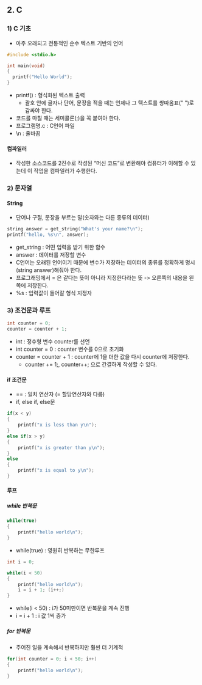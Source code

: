 
## 2. C

### 1) C 기초
- 아주 오래되고 전통적인 순수 텍스트 기반의 언어

```C
#include <stdio.h>

int main(void)
{
  printf("Hello World");
}
```
+ printf() : 형식화된 텍스트 출력
  + 괄호 안에 글자나 단어, 문장을 적을 때는 언제나 그 텍스트를 쌍따옴표(" ")로 감싸야 한다.
+ 코드를 마칠 때는 세미콜론(;)을 꼭 붙여야 한다.
+ 프로그램명.c : C언어 파일
+ \n : 줄바꿈

#### 컴파일러
- 작성한 소스코드를 2진수로 작성된 “머신 코드”로 변환해야 컴퓨터가 이해할 수 있는데 이 작업을 컴파일러가 수행한다.

### 2) 문자열
#### String
- 단어나 구절, 문장을 부르는 말(숫자와는 다른 종류의 데이터)

```C
string answer = get_string("What's your name?\n");
printf("hello, %s\n", answer);
```
+ get_string : 어떤 입력을 받기 위한 함수
+ answer : 데이터를 저장할 변수
+ C언어는 오래된 언어이기 때문에 변수가 저장하는 데이터의 종류를 정확하게 명시(string answer)해줘야 한다.
+ 프로그래밍에서 = 은 같다는 뜻이 아니라 지정한다라는 뜻 -> 오른쪽의 내용을 왼쪽에 저장한다.
+ %s : 입력값이 들어갈 형식 지정자

### 3) 조건문과 루프
```C
int counter = 0;
counter = counter + 1;
```
+ int : 정수형 변수 counter를 선언
+ int counter = 0 : counter 변수를 0으로 초기화
+ counter = counter + 1 : counter에 1을 더한 값을 다시 counter에 저장한다.
  + counter += 1;, counter++; 으로 간결하게 작성할 수 있다.

#### if 조건문
- == : 일치 연산자 (= 할당연산자와 다름)
- if, else if, else문
```C
if(x < y)
{
    printf("x is less than y\n");
}
else if(x > y)
{
    printf("x is greater than y\n");
}
else
{
    printf("x is equal to y\n");
}
```


#### 루프
##### while 반복문
```C
while(true)
{
    printf("hello world\n");
}
```
+ while(true) : 영원히 반복하는 무한루프

```C
int i = 0;

while(i < 50)
{
    printf("hello world\n");
    i = i + 1; (i++;)
}
```
+ while(i < 50) : i가 50미만이면 반복문을 계속 진행
+ i = i + 1 : i 값 1씩 증가 

##### for 반복문
- 주어진 일을 계속해서 반복하지만 훨씬 더 기계적
```C
for(int counter = 0; i < 50; i++)
{
    printf("hello world\n");
}
```







